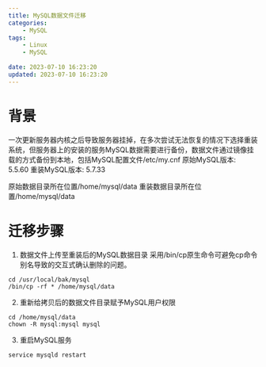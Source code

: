 ```yaml
---
title: MySQL数据文件迁移
categories:
	- MySQL
tags: 
	- Linux
	- MySQL
	
date: 2023-07-10 16:23:20
updated: 2023-07-10 16:23:20
---
```

<!-- toc -->

# <span id="inline-blue">背景</span>
一次更新服务器内核之后导致服务器挂掉，在多次尝试无法恢复的情况下选择重装系统，但服务器上的安装的服务MySQL数据需要进行备份，数据文件通过镜像挂载的方式备份到本地，包括MySQL配置文件/etc/my.cnf
原始MySQL版本: 5.5.60
重装MySQL版本: 5.7.33

原始数据目录所在位置/home/mysql/data
重装数据目录所在位置/home/mysql/data
# <span id="inline-blue">迁移步骤</span>
1. 数据文件上传至重装后的MySQL数据目录
采用/bin/cp原生命令可避免cp命令别名导致的交互式确认删除的问题。
```shell
cd /usr/local/bak/mysql
/bin/cp -rf * /home/mysql/data
```

2. 重新给拷贝后的数据文件目录赋予MySQL用户权限
```shell
cd /home/mysql/data
chown -R mysql:mysql mysql
```

3. 重启MySQL服务
```shell
service mysqld restart
```
 
